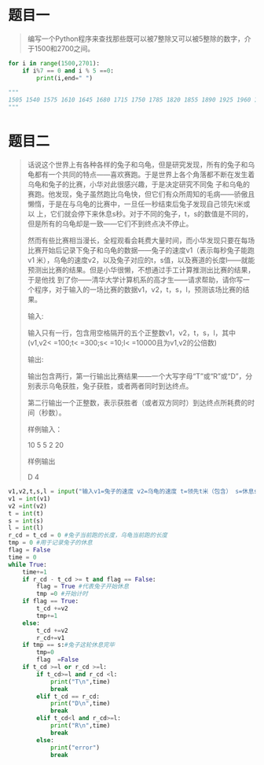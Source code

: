 # 题目一

> 编写一个Python程序来查找那些既可以被7整除又可以被5整除的数字，介于1500和2700之间。

```python
for i in range(1500,2701):
    if i%7 == 0 and i % 5 ==0:
        print(i,end=" ")
        
"""
1505 1540 1575 1610 1645 1680 1715 1750 1785 1820 1855 1890 1925 1960 1995 2030 2065 2100 2135 2170 2205 2240 2275 2310 2345 2380 2415 2450 2485 2520 2555 2590 2625 2660 2695
"""
```



# 题目二

>话说这个世界上有各种各样的兔子和乌龟，但是研究发现，所有的兔子和乌龟都有一个共同的特点——喜欢赛跑。于是世界上各个角落都不断在发生着乌龟和兔子的比赛，小华对此很感兴趣，于是决定研究不同兔 子和乌龟的赛跑。他发现，兔子虽然跑比乌龟快，但它们有众所周知的毛病——骄傲且懒惰，于是在与乌龟的比赛中，一旦任一秒结束后兔子发现自己领先t米或以 上，它们就会停下来休息s秒。对于不同的兔子，t，s的数值是不同的，但是所有的乌龟却是一致——它们不到终点决不停止。
>
>然而有些比赛相当漫长，全程观看会耗费大量时间，而小华发现只要在每场比赛开始后记录下兔子和乌龟的数据——兔子的速度v1（表示每秒兔子能跑v1 米），乌龟的速度v2，以及兔子对应的t，s值，以及赛道的长度l——就能预测出比赛的结果。但是小华很懒，不想通过手工计算推测出比赛的结果，于是他找 到了你——清华大学计算机系的高才生——请求帮助，请你写一个程序，对于输入的一场比赛的数据v1，v2，t，s，l，预测该场比赛的结果。
>
>输入:
>
>输入只有一行，包含用空格隔开的五个正整数v1，v2，t，s，l，其中(v1,v2< =100;t< =300;s< =10;l< =10000且为v1,v2的公倍数)
>
>输出:
>
>输出包含两行，第一行输出比赛结果——一个大写字母“T”或“R”或“D”，分别表示乌龟获胜，兔子获胜，或者两者同时到达终点。
>
>第二行输出一个正整数，表示获胜者（或者双方同时）到达终点所耗费的时间（秒数）。
>
>样例输入：
>
>10 5 5 2 20
>
>样例输出
>
>D
>4

```python
v1,v2,t,s,l = input("输入v1=兔子的速度 v2=乌龟的速度 t=领先t米（包含） s=休息s秒 l=赛道长度 ").split(" ")
v1 = int(v1)
v2 =int(v2)
t = int(t)
s = int(s)
l = int(l)
r_cd = t_cd = 0 #兔子当前跑的长度，乌龟当前跑的长度
tmp = 0 #用于记录兔子的休息
flag = False
time = 0
while True:
    time+=1
    if r_cd - t_cd >= t and flag == False:
        flag = True #代表兔子开始休息
        tmp =0 #开始计时
    if flag == True:
        t_cd +=v2
        tmp+=1
    else:
        t_cd +=v2
        r_cd+=v1
    if tmp == s:#兔子这轮休息完毕
        tmp=0
        flag  =False
    if t_cd >=l or r_cd >=l:
        if t_cd>=l and r_cd <l:
            print("T\n",time)
            break
        elif t_cd == r_cd:
            print("D\n",time)
            break
        elif t_cd<l and r_cd>=l:
            print("R\n",time)
            break
        else:
            print("error")
            break
```

